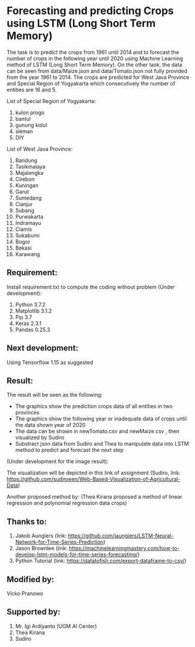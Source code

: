# Forecasting and predicting Crops using LSTM (Long Short Term Memory)
The task is to predict the crops from 1961 until 2014 and to forecast the number of crops in the following year until 2020 using Machine Learning method of LSTM (Long Short Term Memory). On the other task, the data can be seen from data/Maize.json and data/Tomato.json not fully provided from the year 1961 to 2014. The crops are predicted for West Java Province and Special Region of Yogyakarta which consecutively the number of entities are 16 and 5.

List of Special Region of Yogyakarta:
1. kulon progo
2. bantul
3. gunung kidul
4. sleman
5. DIY

List of West Java Province:
1. Bandung
2. Tasikmalaya
3. Majalengka
4. Cirebon
5. Kuningan 
6. Garut
7. Sumedang
8. Cianjur
9. Subang
10. Purwakarta
11. Indramayu
12. Ciamis
13. Sukabumi
14. Bogor
15. Bekasi
16. Karawang

## Requirement:
Install requirement.txt to compute the coding without problem (Under development):
1. Python 3.7.2
2. Matplotlib 3.1.2
3. Pip 3.7
4. Keras 2.3.1
5. Pandas 0.25.3

## Next development:
Using Tensorflow 1.15 as suggested

## Result:
The result will be seen as the following: 
- The graphics show the prediction crops data of all entities in two provinces
- The graphics show the following year or inadequate data of crops until the data shown year of 2020
- The data can be shown in newTomato.csv and newMaize.csv , then visualized by Sudiro
- Substract json data from Sudiro and Thea to manipulate data into LSTM method to predict and forecast the next step

(Under development for the image result):

The visualization will be depicted in this link of assignment 
(Sudiro, link: https://github.com/sudiroeen/Web-Based-Visualization-of-Agricultural-Data)

Another proposed method by:
(Thea Kirana proposed a method of linear regression and polynomial regression data crops)

## Thanks to:
1. Jakob Aungiers (link: https://github.com/jaungiers/LSTM-Neural-Network-for-Time-Series-Prediction)
2. Jason Brownlee (link: https://machinelearningmastery.com/how-to-develop-lstm-models-for-time-series-forecasting/)
3. Python Tutorial (link: https://datatofish.com/export-dataframe-to-csv/)

## Modified by:
Vicko Pranowo

## Supported by:
1. Mr. Igi Ardiyanto (UGM AI Center)
2. Thea Kirana
3. Sudiro


